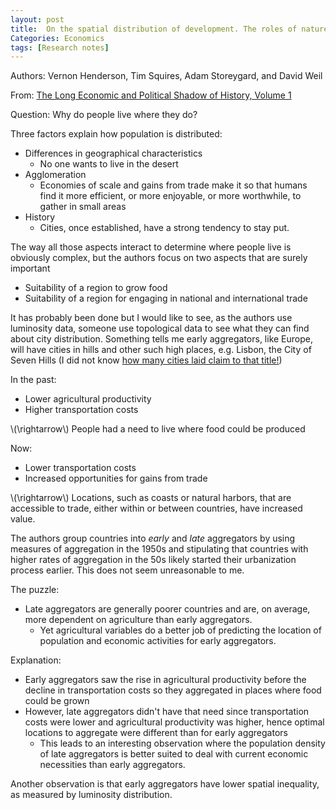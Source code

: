```yaml
---
layout: post
title:  On the spatial distribution of development. The roles of nature and history
Categories: Economics
tags: [Research notes]
---
```


Authors: Vernon Henderson, Tim Squires, Adam Storeygard, and David Weil

From: [The Long Economic and Political Shadow of History, Volume 1](http://voxeu.org/content/long-economic-and-political-shadow-history-volume-1)

Question: Why do people live where they do?

Three factors explain how population is distributed:
- Differences in geographical characteristics
  - No one wants to live in the desert
- Agglomeration
  - Economies of scale and gains from trade make it so that humans find it more efficient, or more enjoyable, or more worthwhile, to gather in small areas
- History
  - Cities, once established, have a strong tendency to stay put.

The way all those aspects interact to determine where people live is obviously complex, but the authors focus on two aspects that are surely important
- Suitability of a region to grow food
- Suitability of a region for engaging in national and international trade

It has probably been done but I would like to see, as the authors use luminosity data, someone use topological data to see what they can find about city distribution. Something tells me early aggregators, like Europe, will have cities in hills and other such high places, e.g. Lisbon, the City of Seven Hills (I did not know [how many cities laid claim to that title!](https://en.wikipedia.org/wiki/List_of_cities_claimed_to_be_built_on_seven_hills))

In the past:
- Lower agricultural productivity
- Higher transportation costs

\\(\rightarrow\\) People had a need to live where food could be produced


Now:
- Lower transportation costs
- Increased opportunities for gains from trade

\\(\rightarrow\\) Locations, such as coasts or natural harbors, that are accessible to trade, either within or between countries, have increased value.

The authors group countries into *early* and *late* aggregators by using measures of aggregation in the 1950s and stipulating that countries with higher rates of aggregation in the 50s likely started their urbanization process earlier. This does not seem unreasonable to me.

The puzzle:
- Late aggregators are generally poorer countries and are, on average, more dependent on agriculture than early aggregators.
  - Yet agricultural variables do a better job of predicting the location of population and economic activities for early aggregators.

Explanation:
- Early aggregators saw the rise in agricultural productivity before the decline in transportation costs so they aggregated in places where food could be grown
- However, late aggregators didn't have that need since transportation costs were lower and agricultural productivity was higher, hence optimal locations to aggregate were different than for early aggregators
  - This leads to an interesting observation where the population density of late aggregators is better suited to deal with current economic necessities than early aggregators.

Another observation is that early aggregators have lower spatial inequality, as measured by luminosity distribution.

